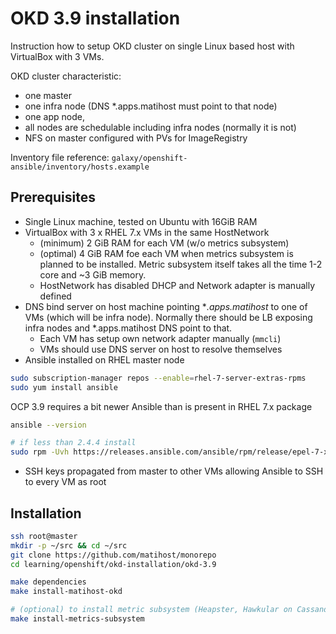 # OKD 3.9 installation

Instruction how to setup OKD cluster on single Linux based host with VirtualBox with 3 VMs.

OKD cluster characteristic:

* one master
* one infra node (DNS *.apps.matihost must point to that node)
* one app node,
* all nodes are schedulable including infra nodes (normally it is not)
* NFS on master configured with PVs for ImageRegistry

Inventory file reference: `galaxy/openshift-ansible/inventory/hosts.example`

## Prerequisites

* Single Linux machine, tested on Ubuntu with 16GiB  RAM
* VirtualBox with 3 x RHEL 7.x VMs in the same HostNetwork
  * (minimum) 2 GiB RAM for each VM  (w/o metrics subsystem)
  * (optimal) 4 GiB RAM foe each VM when metrics subsystem is planned to be installed. Metric subsystem itself takes all the time 1-2 core and ~3 GiB memory.
  * HostNetwork has disabled DHCP and Network adapter is manually defined
* DNS bind server on host machine pointing **.apps.matihost*  to one of VMs (which will be infra node). Normally there should be LB exposing infra nodes and *.apps.matihost DNS point to that.
  * Each VM has setup own network adapter manually (`mmcli`)
  * VMs should use DNS server on host to resolve themselves
* Ansible installed on RHEL master node

```bash
sudo subscription-manager repos --enable=rhel-7-server-extras-rpms
sudo yum install ansible
```

OCP 3.9 requires a bit newer Ansible than is present in RHEL 7.x package

```bash
ansible --version

# if less than 2.4.4 install
sudo rpm -Uvh https://releases.ansible.com/ansible/rpm/release/epel-7-x86_64/ansible-2.4.4.0-1.el7.ans.noarch.rpm
```

* SSH keys propagated from master to other VMs allowing Ansible to SSH to every VM as root

## Installation

```bash
ssh root@master
mkdir -p ~/src && cd ~/src
git clone https://github.com/matihost/monorepo
cd learning/openshift/okd-installation/okd-3.9

make dependencies
make install-matihost-okd

# (optional) to install metric subsystem (Heapster, Hawkular on Cassandra) afterwards
make install-metrics-subsystem
```

